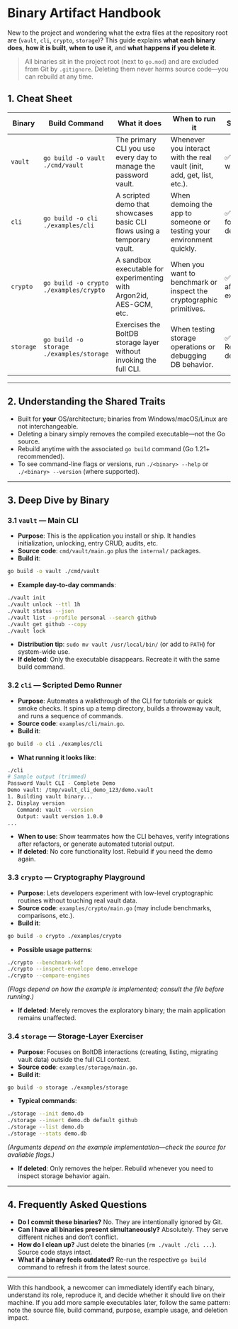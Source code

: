 # Binary Artifact Handbook

New to the project and wondering what the extra files at the repository root are (`vault`, `cli`, `crypto`, `storage`)? This guide explains **what each binary does**, **how it is built**, **when to use it**, and **what happens if you delete it**.

> All binaries sit in the project root (next to `go.mod`) and are excluded from Git by `.gitignore`. Deleting them never harms source code—you can rebuild at any time.

## 1. Cheat Sheet

| Binary | Build Command | What it does | When to run it | Safe to delete? |
| --- | --- | --- | --- | --- |
| `vault` | `go build -o vault ./cmd/vault` | The primary CLI you use every day to manage the password vault. | Whenever you interact with the real vault (init, add, get, list, etc.). | ✅ Yes. Rebuild when needed. |
| `cli` | `go build -o cli ./examples/cli` | A scripted demo that showcases basic CLI flows using a temporary vault. | When demoing the app to someone or testing your environment quickly. | ✅ Yes. Rebuild for future demos. |
| `crypto` | `go build -o crypto ./examples/crypto` | A sandbox executable for experimenting with Argon2id, AES-GCM, etc. | When you want to benchmark or inspect the cryptographic primitives. | ✅ Yes. Delete after experimentation. |
| `storage` | `go build -o storage ./examples/storage` | Exercises the BoltDB storage layer without invoking the full CLI. | When testing storage operations or debugging DB behavior. | ✅ Yes. Regenerate on demand. |


---

## 2. Understanding the Shared Traits

- Built for **your** OS/architecture; binaries from Windows/macOS/Linux are not interchangeable.
- Deleting a binary simply removes the compiled executable—not the Go source.
- Rebuild anytime with the associated `go build` command (Go 1.21+ recommended).
- To see command-line flags or versions, run `./<binary> --help` or `./<binary> --version` (where supported).


---

## 3. Deep Dive by Binary

### 3.1 `vault` — Main CLI

- **Purpose**: This is the application you install or ship. It handles initialization, unlocking, entry CRUD, audits, etc.
- **Source code**: `cmd/vault/main.go` plus the `internal/` packages.
- **Build it**:

```bash
go build -o vault ./cmd/vault
```

- **Example day-to-day commands**:

```bash
./vault init
./vault unlock --ttl 1h
./vault status --json
./vault list --profile personal --search github
./vault get github --copy
./vault lock
```

- **Distribution tip**: `sudo mv vault /usr/local/bin/` (or add to `PATH`) for system-wide use.
- **If deleted**: Only the executable disappears. Recreate it with the same build command.


### 3.2 `cli` — Scripted Demo Runner

- **Purpose**: Automates a walkthrough of the CLI for tutorials or quick smoke checks. It spins up a temp directory, builds a throwaway vault, and runs a sequence of commands.
- **Source code**: `examples/cli/main.go`.
- **Build it**:

```bash
go build -o cli ./examples/cli
```

- **What running it looks like**:

```bash
./cli
# Sample output (trimmed)
Password Vault CLI - Complete Demo
Demo vault: /tmp/vault_cli_demo_123/demo.vault
1. Building vault binary...
2. Display version
   Command: vault --version
   Output: vault version 1.0.0
...
```

- **When to use**: Show teammates how the CLI behaves, verify integrations after refactors, or generate automated tutorial output.
- **If deleted**: No core functionality lost. Rebuild if you need the demo again.


### 3.3 `crypto` — Cryptography Playground

- **Purpose**: Lets developers experiment with low-level cryptographic routines without touching real vault data.
- **Source code**: `examples/crypto/main.go` (may include benchmarks, comparisons, etc.).
- **Build it**:

```bash
go build -o crypto ./examples/crypto
```

- **Possible usage patterns**:

```bash
./crypto --benchmark-kdf
./crypto --inspect-envelope demo.envelope
./crypto --compare-engines
```

*(Flags depend on how the example is implemented; consult the file before running.)*

- **If deleted**: Merely removes the exploratory binary; the main application remains unaffected.


### 3.4 `storage` — Storage-Layer Exerciser

- **Purpose**: Focuses on BoltDB interactions (creating, listing, migrating vault data) outside the full CLI context.
- **Source code**: `examples/storage/main.go`.
- **Build it**:

```bash
go build -o storage ./examples/storage
```

- **Typical commands**:

```bash
./storage --init demo.db
./storage --insert demo.db default github
./storage --list demo.db
./storage --stats demo.db
```

*(Arguments depend on the example implementation—check the source for available flags.)*

- **If deleted**: Only removes the helper. Rebuild whenever you need to inspect storage behavior again.


---

## 4. Frequently Asked Questions

- **Do I commit these binaries?** No. They are intentionally ignored by Git.
- **Can I have all binaries present simultaneously?** Absolutely. They serve different niches and don’t conflict.
- **How do I clean up?** Just delete the binaries (`rm ./vault ./cli ...`). Source code stays intact.
- **What if a binary feels outdated?** Re-run the respective `go build` command to refresh it from the latest source.


---

With this handbook, a newcomer can immediately identify each binary, understand its role, reproduce it, and decide whether it should live on their machine. If you add more sample executables later, follow the same pattern: note the source file, build command, purpose, example usage, and deletion impact.
